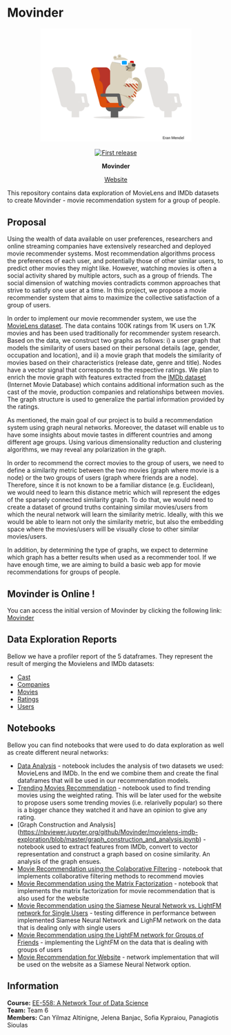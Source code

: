 # Movinder

<div align="center">
  <p>
  <img src="images/movie.gif" width="350" />
  </p>
  <p>
    <a href="">
      <img alt="First release" src="https://img.shields.io/badge/release-v1.0-brightgreen.svg" />
    </a>
  </p>

  <p>
    <strong>Movinder</strong>
  </p>
  
  <p>
    <a href="https://movinder.herokuapp.com/">
      Website
    </a>
  </p>
</div>

This repository contains data exploration of MovieLens and IMDb datasets to create Movinder - movie recommendation system for a group of people.

## Proposal
Using the wealth of data available on user preferences, researchers and online streaming
companies have extensively researched and deployed movie recommender systems.
Most recommendation algorithms process the preferences of each user, and potentially
those of other similar users, to predict other movies they might like. However, watching
movies is often a social activity shared by multiple actors, such as a group of friends. The
social dimension of watching movies contradicts common approaches that strive to
satisfy one user at a time. In this project, we propose a movie recommender system that
aims to maximize the collective satisfaction of a group of users.

In order to implement our movie recommender system, we use the [MovieLens dataset](https://grouplens.org/datasets/movielens/).
The data contains 100K ratings from 1K users on 1.7K movies and has been used
traditionally for recommender system research. Based on the data, we construct two
graphs as follows: i) a user graph that models the similarity of users based on their
personal details (age, gender, occupation and location), and ii) a movie graph that models
the similarity of movies based on their characteristics (release date, genre and title).
Nodes have a vector signal that corresponds to the respective ratings. We plan to enrich
the movie graph with features extracted from the [IMDb dataset](https://datasets.imdbws.com/) (Internet Movie
Database) which contains additional information such as the cast of the movie,
production companies and relationships between movies. The graph structure is used to
generalize the partial information provided by the ratings.

As mentioned, the main goal of our project is to build a recommendation system using
graph neural networks. Moreover, the dataset will enable us to have some insights about
movie tastes in different countries and among different age groups. Using various
dimensionality reduction and clustering algorithms, we may reveal any polarization in the
graph.

In order to recommend the correct movies to the group of users, we need to define a similarity
metric between the two movies (graph where movie is a node) or the two groups of users (graph
where friends are a node). Therefore, since it is not known to be a familiar distance (e.g.
Euclidean), we would need to learn this distance metric which will represent the edges of
the sparsely connected similarity graph. To do that, we would need to create a dataset of
ground truths containing similar movies/users from which the neural network will learn
the similarity metric. Ideally, with this we would be able to learn not only the similarity
metric, but also the embedding space where the movies/users will be visually close to
other similar movies/users.

In addition, by determining the type of graphs, we expect to determine which graph has a
better results when used as a recommender tool. If we have enough time, we are aiming
to build a basic web app for movie recommendations for groups of people.

## Movinder is Online !
You can access the initial version of Movinder by clicking the following link: [Movinder](https://movinder.herokuapp.com)

## Data Exploration Reports
Bellow we have a profiler report of the 5 dataframes. They represent the result of merging the Movielens and IMDb datasets:
- [Cast](https://htmlpreview.github.io/?https://github.com/Movinder/movielens-imdb-exploration/blob/master/data/reports/cast_report.html)
- [Companies](https://htmlpreview.github.io/?https://github.com/Movinder/movielens-imdb-exploration/blob/master/data/reports/companies_report.html)
- [Movies](https://htmlpreview.github.io/?https://github.com/Movinder/movielens-imdb-exploration/blob/master/data/reports/movies_report.html)
- [Ratings](https://htmlpreview.github.io/?https://github.com/Movinder/movielens-imdb-exploration/blob/master/data/reports/ratings_report.html)
- [Users](https://htmlpreview.github.io/?https://github.com/Movinder/movielens-imdb-exploration/blob/master/data/reports/users_report.html)

## Notebooks
Bellow you can find notebooks that were used to do data exploration as well as create different neural networks:
- [Data Analysis](https://nbviewer.jupyter.org/github/Movinder/movielens-imdb-exploration/blob/master/data_analysis.ipynb) - notebook includes the analysis of two datasets we used: MovieLens and IMDb. In the end we combine them and create the final dataframes that will be used in our recommendation models.
- [Trending Movies Recommendation](https://nbviewer.jupyter.org/github/Movinder/movielens-imdb-exploration/blob/master/trending_movie_recommendation.ipynb) - notebook used to find trending movies using the weighted rating. This will be later used for the website to propose users some trending movies (i.e. relarivelly popular) so there is a bigger chance they watched it and have an opinion to give any rating.
- [Graph Construction and Analysis] (https://nbviewer.jupyter.org/github/Movinder/movielens-imdb-exploration/blob/master/graph_construction_and_analysis.ipynb) - notebook used to extract features from IMDb, convert to vector representation and construct a graph based on cosine similarity. An analysis of the graph ensues.
- [Movie Recommendation using the Colaborative Filtering](https://nbviewer.jupyter.org/github/Movinder/movielens-imdb-exploration/blob/master/collaborative_filtering_can.ipynb) - notebook that implements collaborative filtering methods to recommend movies
- [Movie Recommendation using the Matrix Factorization](https://nbviewer.jupyter.org/github/Movinder/movielens-imdb-exploration/blob/master/matrix_factorization.ipynb) - notebook that implements the matrix factorization for movie recommendation that is also used for the website 
- [Movie Recommendation using the Siamese Neural Network vs. LightFM network for Single Users](https://nbviewer.jupyter.org/github/Movinder/movielens-imdb-exploration/blob/master/movie_recommendation_with_LightFM_person.ipynb) - testing difference in performance between implemented Siamese Neural Network and LighFM network on the data that is dealing only with single users
- [Movie Recommendation using the LightFM network for Groups of Friends](https://nbviewer.jupyter.org/github/Movinder/movielens-imdb-exploration/blob/master/movie_recommendation_with_LightFM_friends.ipynb) - implementing the LightFM on the data that is dealing with groups of users
- [Movie Recommendation for Website](https://nbviewer.jupyter.org/github/Movinder/movielens-imdb-exploration/blob/master/movie_recommendation_with_LightFM_friends_WEBAPP.ipynb) - network implementation that will be used on the website as a Siamese Neural Network option.



## Information
**Course:** [EE-558: A Network Tour of Data Science](https://github.com/mdeff/ntds_2019)  
**Team:** Team 6  
**Members:**  Can Yilmaz Altinigne, Jelena Banjac, Sofia Kypraiou, Panagiotis Sioulas 

